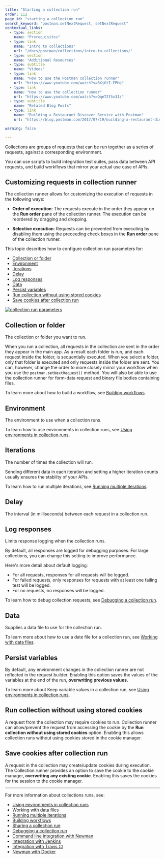 ```yaml
---
title: "Starting a collection run"
order: 112
page_id: "starting_a_collection_run"
search_keyword: "postman.setNextRequest, setNextRequest"
contextual_links:
  - type: section
    name: "Prerequisites"
  - type: link
    name: "Intro to collections"
    url: "/docs/postman/collections/intro-to-collections/"
  - type: section
    name: "Additional Resources"
  - type: subtitle
    name: "Videos"
  - type: link
    name: "How to use the Postman collection runner"
    url: "https://www.youtube.com/watch?v=6XjOtI-FPHg"
  - type: link
    name: "How to use the collection runner"
    url: "https://www.youtube.com/watch?v=QqeTZf5x3Is"
  - type: subtitle
    name: "Related Blog Posts"
  - type: link
    name: "Building a Restaurant Discover Service with Postman"
    url: "https://blog.postman.com/2017/07/19/building-a-restaurant-discovery-service-with-postman/?_ga=2.125594060.754547870.1571851340-1454169035.1570491567"

warning: false

---
```


Collections are groups of requests that can be run together as a series of requests, against a corresponding environment.

You can use scripts to build integration test suites, pass data between API requests, and build workflows that mirror your actual use case of APIs.

## Customizing requests in collection runner

The collection runner allows for customizing the execution of requests in the following ways:

* **Order of execution**: The requests execute in the order they appear on the **Run order** pane of the collection runner. The execution can be reordered by dragging and dropping.

* **Selective execution**: Requests can be prevented from executing by disabling them using the preceeding check boxes in the **Run order** pane of the collection runner.

This topic describes how to configure collection run parameters for:

* [Collection or folder](#collection-or-folder)
* [Environment](#environment)
* [Iterations](#iterations)
* [Delay](#delay)
* [Log responses](#log-responses)
* [Data](#data)
* [Persist variables](#persist-variables)
* [Run collection without using stored cookies](#run-collection-without-using-stored-cookies)
* [Save cookies after collection run](#save-cookies-after-collection-run)

[![collection run parameters](https://assets.postman.com/postman-docs/starting_a_collection_run/collection_run_parameters.png)](https://assets.postman.com/postman-docs/starting_a_collection_run/collection_run_parameters.png)

## Collection or folder

The collection or folder you want to run.

When you run a collection, all requests in the collection are sent in the order they appear in the main app. As a result each folder is run, and each request inside the folder, is sequentially executed. When you select a folder, only that folder is executed and only requests inside the folder are sent. You can, however, change the order to more closely mirror your workflow when you use the `postman.setNextRequest()` method. You will also be able to use the collection runner for form-data request and binary file bodies containing files.  

To learn more about how to build a workflow, see [Building workflows](/docs/postman/collection-runs/building-workflows/).

## Environment

The environment to use when a collection runs.

To learn how to use environments in collection runs, see [Using environments in collection runs](/docs/postman/collection-runs/using-environments-in-collection-runs/).

## Iterations

The number of times the collection will run.

Sending different data in each iteration and setting a higher iteration counts usually ensures the stability of your APIs.

To learn how to run multiple iterations, see [Running multiple iterations](/docs/postman/collection-runs/running-multiple-iterations/).

## Delay

The interval (in milliseconds) between each request in a collection run.

## Log responses

Limits response logging when the collection runs.

By default, all responses are logged for debugging purposes. For large collections, you can change this setting to improve performance.

Here's more detail about default logging:

* For all requests, responses for all requests will be logged.
* For failed requests, only responses for requests with at least one failing test will be logged.
* For no requests, no responses will be logged.

To learn how to debug collection requests, see [Debugging a collection run](/docs/postman/collection-runs/debugging-a-collection-run/).

## Data

Supplies a data file to use for the collection run.

To learn more about how to use a date file for a collection run, see
[Working with data files](/docs/postman/collection-runs/working-with-data-files/).

## Persist variables

By default, any environment changes in the collection runner are not reflected in the request builder. Enabling this option saves the values of the variables at the end of the run, **overwriting previous values**.

To learn more about Keep variable values in a collection run, see [Using environments in collection runs](/docs/postman/collection-runs/using-environments-in-collection-runs/).

## Run collection without using stored cookies

A request from the collection may require cookies to run. Collection runner can allow/prevent the request from accessing the cookie by the **Run collection without using stored cookies** option. Enabling this allows collection runs without using cookies stored in the cookie manager.

## Save cookies after collection run

A request in the collection may create/update cookies during execution. The Collection runner provides an option to save the cookie to the cookie manager, **overwriting any existing cookie**. Enabling this saves the cookies for the session to the cookie manager.

---
For more information about collections runs, see:

* [Using environments in collection runs](/docs/postman/collection-runs/using-environments-in-collection-runs/)
* [Working with data files](/docs/postman/collection-runs/working-with-data-files/)
* [Running multiple iterations](/docs/postman/collection-runs/running-multiple-iterations/)
* [Building workflows](/docs/postman/collection-runs/building-workflows/)
* [Sharing a collection run](/docs/postman/collection-runs/sharing-a-collection-run/)
* [Debugging a collection run](/docs/postman/collection-runs/debugging-a-collection-run/)
* [Command line integration with Newman](/docs/postman/collection-runs/command-line-integration-with-newman/)
* [Integration with Jenkins](/docs/postman/collection-runs/integration-with-jenkins/)
* [Integration with Travis CI](/docs/postman/collection-runs/integration-with-travis/)
* [Newman with Docker](/docs/postman/collection-runs/newman-with-docker/)
